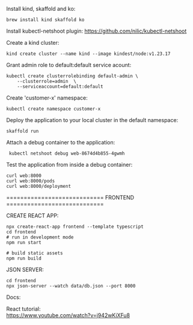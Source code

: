 
Install kind, skaffold and ko:

```
brew install kind skaffold ko
```

Install kubectl-netshoot plugin:
https://github.com/nilic/kubectl-netshoot


Create a kind cluster:

```
kind create cluster --name kind --image kindest/node:v1.23.17
```

Grant admin role to default:default service acount:

```
kubectl create clusterrolebinding default-admin \
 	--clusterrole=admin  \
 	--serviceaccount=default:default
```

Create 'customer-x' namespace:

```
kubectl create namespace customer-x
```

Deploy the application to your local cluster in the default namespace:

```
skaffold run
```

Attach a debug container to the application:

```
 kubectl netshoot debug web-8674d4b855-4gwmh
```

Test the application from inside a debug container:

```
curl web:8000
curl web:8000/pods
curl web:8000/deployment
```

============================ FRONTEND ============================

CREATE REACT APP:

```
npx create-react-app frontend --template typescript
cd frontend
# run in development mode
npm run start 

# build static assets 
npm run build
```

JSON SERVER:
```
cd frontend
npx json-server --watch data/db.json --port 8000
```

Docs:

React tutorial: 	
	https://www.youtube.com/watch?v=j942wKiXFu8
